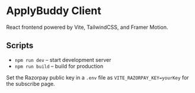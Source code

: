 # ApplyBuddy Client

React frontend powered by Vite, TailwindCSS, and Framer Motion.

## Scripts
- `npm run dev` – start development server
- `npm run build` – build for production

Set the Razorpay public key in a `.env` file as `VITE_RAZORPAY_KEY=yourKey` for the subscribe page.
